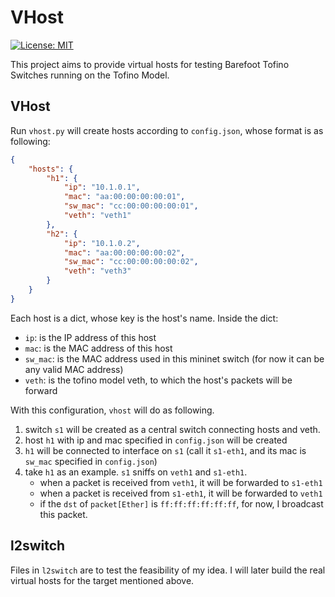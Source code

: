 # VHost

[![License: MIT](https://img.shields.io/badge/License-MIT-blue.svg)](https://github.com/RabbitWhite1/vhost/blob/master/LICENSE)

This project aims to provide virtual hosts for testing Barefoot Tofino Switches running on the Tofino Model.

## VHost

Run `vhost.py` will create hosts according to `config.json`, whose format is as following:

```json
{
    "hosts": {
        "h1": {
            "ip": "10.1.0.1",
            "mac": "aa:00:00:00:00:01",
            "sw_mac": "cc:00:00:00:00:01",
            "veth": "veth1"
        },
        "h2": {
            "ip": "10.1.0.2",
            "mac": "aa:00:00:00:00:02",
            "sw_mac": "cc:00:00:00:00:02",
            "veth": "veth3"
        }
    }
}
```

Each host is a dict, whose key is the host's name. Inside the dict:
- `ip`: is the IP address of this host
- `mac`: is the MAC address of this host
- `sw_mac`: is the MAC address used in this mininet switch (for now it can be any valid MAC address)
- `veth`: is the tofino model veth, to which the host's packets will be forward

With this configuration, `vhost` will do as following. 
1. switch `s1` will be created as a central switch connecting hosts and veth.
2. host `h1` with ip and mac specified in `config.json` will be created
3. `h1` will be connected to interface on `s1` (call it `s1-eth1`, and its mac is `sw_mac` specified in `config.json`)
4. take `h1` as an example. `s1` sniffs on `veth1` and `s1-eth1`. 
    - when a packet is received from `veth1`, it will be forwarded to `s1-eth1`
    - when a packet is received from `s1-eth1`, it will be forwarded to `veth1`
    - if the `dst` of `packet[Ether]` is `ff:ff:ff:ff:ff:ff`, for now, I broadcast this packet.

## l2switch

Files in `l2switch` are to test the feasibility of my idea. I will later build the real virtual hosts for the target mentioned above.